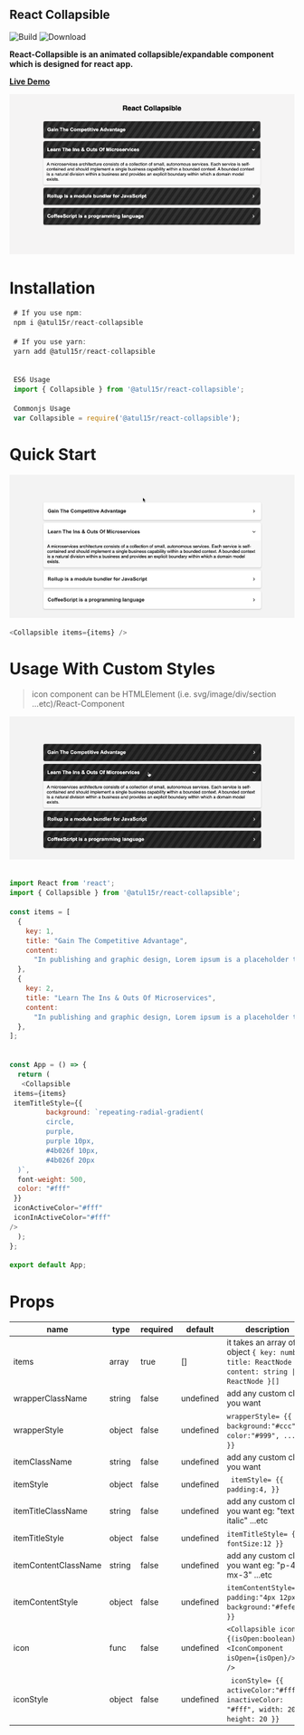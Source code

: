 ## React Collapsible

![Build](https://github.com/atul15r/react-collapsible/actions/workflows/main.yml/badge.svg)
![Download](https://img.shields.io/npm/dt/@atul15r/react-collapsible.svg)

**React-Collapsible is an animated collapsible/expandable component which is
designed for react app.**

**[Live Demo](https://codesandbox.io/s/atul15r-react-collapsible-zcrjlw)**

![Alt text](visual/react-collapsible.png?raw=true 'React Collapsible')

# Installation

```js
 # If you use npm:
 npm i @atul15r/react-collapsible

 # If you use yarn:
 yarn add @atul15r/react-collapsible


 ES6 Usage
 import { Collapsible } from '@atul15r/react-collapsible';

 Commonjs Usage
 var Collapsible = require('@atul15r/react-collapsible');

```

# Quick Start

![Alt text](visual/react-collapsible-simple.gif?raw=true 'React Collapsible')

```js
<Collapsible items={items} />
```

# Usage With Custom Styles

> icon component can be HTMLElement (i.e. svg/image/div/section
> ...etc)/React-Component

![Alt text](visual/react-collapsible-black.gif?raw=true 'React Collapsible')

```js

import React from 'react';
import { Collapsible } from '@atul15r/react-collapsible';

const items = [
  {
    key: 1,
    title: "Gain The Competitive Advantage",
    content:
      "In publishing and graphic design, Lorem ipsum is a placeholder text commonly used to demonstrate the visual form of a document or a typeface without relying on meaningful content. Lorem ipsum may be used as a placeholder before final copy is available."
  },
  {
    key: 2,
    title: "Learn The Ins & Outs Of Microservices",
    content:
      "In publishing and graphic design, Lorem ipsum is a placeholder text commonly used to demonstrate the visual form of a document or a typeface without relying on meaningful content. Lorem ipsum may be used as a placeholder before final copy is available."
  },
];


const App = () => {
  return (
   <Collapsible
 items={items}
 itemTitleStyle={{
         background: `repeating-radial-gradient(
         circle,
         purple,
         purple 10px,
         #4b026f 10px,
         #4b026f 20px
  )`,
  font-weight: 500,
  color: "#fff"
 }}
 iconActiveColor="#fff"
 iconInActiveColor="#fff"
/>
  );
};

export default App;

```

# Props

| name                 | type   | required | default   | description                                                                                   |
| -------------------- | ------ | -------- | --------- | --------------------------------------------------------------------------------------------- |
| items                | array  | true     | []        | it takes an array of object `{ key: number title: ReactNode content: string \| ReactNode }[]` |
| wrapperClassName     | string | false    | undefined | add any custom class you want                                                                 |
| wrapperStyle         | object | false    | undefined | `wrapperStyle= {{ background:"#ccc", color:"#999", ...etc }}`                                 |
| itemClassName        | string | false    | undefined | add any custom class you want                                                                 |
| itemStyle            | object | false    | undefined | ` itemStyle= {{ padding:4, }}`                                                                |
| itemTitleClassName   | string | false    | undefined | add any custom class you want eg: "text-lg italic" ...etc                                     |
| itemTitleStyle       | object | false    | undefined | `itemTitleStyle= {{ fontSize:12 }}`                                                           |
| itemContentClassName | string | false    | undefined | add any custom class you want eg: "p-4 mx-3" ...etc                                           |
| itemContentStyle     | object | false    | undefined | `itemContentStyle= {{ padding:"4px 12px", background:"#fefefe" }}`                            |
| icon                 | func   | false    | undefined | `<Collapsible icon={(isOpen:boolean) => <IconComponent isOpen={isOpen}/>} />`                 |
| iconStyle            | object | false    | undefined | ` iconStyle= {{ activeColor:"#fff", inactiveColor: "#fff", width: 20, height: 20 }}`          |
